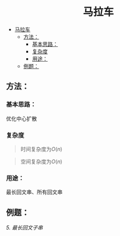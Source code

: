 <!--
 * @Description: 
 * @Author: shadow221213
 * @Date: 2023-11-01 13:56:45
 * @LastEditTime: 2023-11-14 18:58:24
-->
# <div align="center">马拉车</div>

<!-- TOC -->

- [马拉车](#马拉车)
  - [方法：](#方法)
    - [基本思路：](#基本思路)
    - [复杂度](#复杂度)
    - [用途：](#用途)
  - [例题：](#例题)

<!-- /TOC -->

## 方法：

### 基本思路：
优化中心扩散

### 复杂度
> 时间复杂度为$O(n)$

> 空间复杂度为$O(n)$

### 用途：
最长回文串、所有回文串

## 例题：
*5. 最长回文子串*